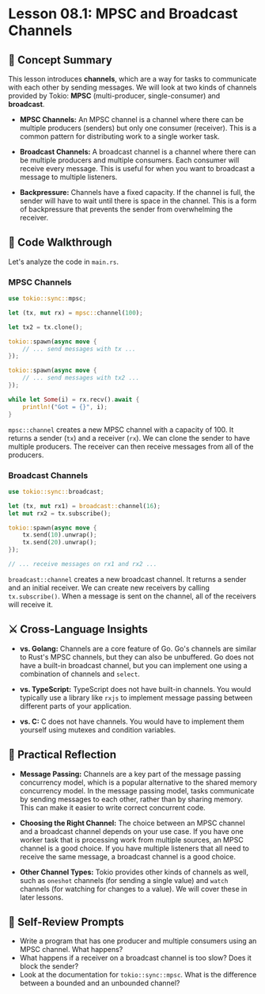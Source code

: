 # Lesson 08.1: MPSC and Broadcast Channels

## 🧠 Concept Summary

This lesson introduces **channels**, which are a way for tasks to communicate with each other by sending messages. We will look at two kinds of channels provided by Tokio: **MPSC** (multi-producer, single-consumer) and **broadcast**.

- **MPSC Channels:** An MPSC channel is a channel where there can be multiple producers (senders) but only one consumer (receiver). This is a common pattern for distributing work to a single worker task.

- **Broadcast Channels:** A broadcast channel is a channel where there can be multiple producers and multiple consumers. Each consumer will receive every message. This is useful for when you want to broadcast a message to multiple listeners.

- **Backpressure:** Channels have a fixed capacity. If the channel is full, the sender will have to wait until there is space in the channel. This is a form of backpressure that prevents the sender from overwhelming the receiver.

## 🧩 Code Walkthrough

Let's analyze the code in `main.rs`.

### MPSC Channels

```rust
use tokio::sync::mpsc;

let (tx, mut rx) = mpsc::channel(100);

let tx2 = tx.clone();

tokio::spawn(async move {
    // ... send messages with tx ...
});

tokio::spawn(async move {
    // ... send messages with tx2 ...
});

while let Some(i) = rx.recv().await {
    println!("Got = {}", i);
}
```

`mpsc::channel` creates a new MPSC channel with a capacity of 100. It returns a sender (`tx`) and a receiver (`rx`). We can clone the sender to have multiple producers. The receiver can then receive messages from all of the producers.

### Broadcast Channels

```rust
use tokio::sync::broadcast;

let (tx, mut rx1) = broadcast::channel(16);
let mut rx2 = tx.subscribe();

tokio::spawn(async move {
    tx.send(10).unwrap();
    tx.send(20).unwrap();
});

// ... receive messages on rx1 and rx2 ...
```

`broadcast::channel` creates a new broadcast channel. It returns a sender and an initial receiver. We can create new receivers by calling `tx.subscribe()`. When a message is sent on the channel, all of the receivers will receive it.

## ⚔️ Cross-Language Insights

- **vs. Golang:** Channels are a core feature of Go. Go's channels are similar to Rust's MPSC channels, but they can also be unbuffered. Go does not have a built-in broadcast channel, but you can implement one using a combination of channels and `select`.

- **vs. TypeScript:** TypeScript does not have built-in channels. You would typically use a library like `rxjs` to implement message passing between different parts of your application.

- **vs. C:** C does not have channels. You would have to implement them yourself using mutexes and condition variables.

## 🚀 Practical Reflection

- **Message Passing:** Channels are a key part of the message passing concurrency model, which is a popular alternative to the shared memory concurrency model. In the message passing model, tasks communicate by sending messages to each other, rather than by sharing memory. This can make it easier to write correct concurrent code.

- **Choosing the Right Channel:** The choice between an MPSC channel and a broadcast channel depends on your use case. If you have one worker task that is processing work from multiple sources, an MPSC channel is a good choice. If you have multiple listeners that all need to receive the same message, a broadcast channel is a good choice.

- **Other Channel Types:** Tokio provides other kinds of channels as well, such as `oneshot` channels (for sending a single value) and `watch` channels (for watching for changes to a value). We will cover these in later lessons.

## 🧩 Self-Review Prompts

- Write a program that has one producer and multiple consumers using an MPSC channel. What happens?
- What happens if a receiver on a broadcast channel is too slow? Does it block the sender?
- Look at the documentation for `tokio::sync::mpsc`. What is the difference between a bounded and an unbounded channel?
